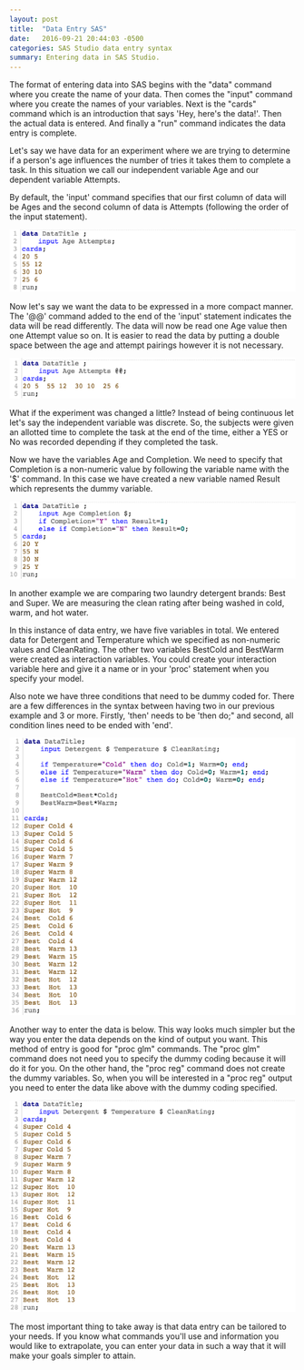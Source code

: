 ```yaml
---
layout: post
title:  "Data Entry SAS"
date:   2016-09-21 20:44:03 -0500
categories: SAS Studio data entry syntax 
summary: Entering data in SAS Studio. 
---
```


The format of entering data into SAS begins with the "data" command where you create the name of your data. Then comes the "input" command where you create the names of your variables. Next is the "cards" command which is an introduction that says 'Hey, here's the data!'. Then the actual data is entered. And finally a "run" command indicates the data entry is complete. 

Let's say we have data for an experiment where we are trying to determine if a person's age influences the number of tries it takes them to complete a task. In this situation we call our independent variable Age and our dependent variable Attempts. 

By default, the 'input' command specifies that our first column of data will be Ages and the second column of data is Attempts (following the order of the input statement). 

![plot](/assets/SAS1/1.png)

Now let's say we want the data to be expressed in a more compact manner. The '@@' command added to the end of the 'input' statement indicates the data will be read differently. The data will now be read one Age value then one Attempt value so on. It is easier to read the data by putting a double space between the age and attempt pairings however it is not necessary. 

![plot](/assets/SAS1/2.png)

What if the experiment was changed a little? Instead of being continuous let let's say the independent variable was discrete. So, the subjects were given an allotted time to complete the task at the end of the time, either a YES or  No was recorded depending if they completed the task.

Now we have the variables Age and Completion. We need to specify that Completion is a non-numeric value by following the variable name with the '$' command. In this case we have created a new variable named Result which represents the dummy variable.

![plot](/assets/SAS1/3.png)

In another example we are comparing two laundry detergent brands: Best and Super. We are measuring the clean rating after being washed in cold, warm, and hot water. 

In this instance of data entry, we have five variables in total. We entered data for Detergent and Temperature which we specified as non-numeric values and CleanRating. The other two variables BestCold and BestWarm were created as interaction variables. You could create your interaction variable here and give it a name or in your 'proc' statement when you specify your model. 

Also note we have three conditions that need to be dummy coded for. There are a few differences in the syntax between having two in our previous example and 3 or more. Firstly, 'then' needs to be 'then do;" and second, all condition lines need to be ended with 'end'. 

![plot](/assets/SAS1/4.png)

Another way to enter the data is below. This way looks much simpler but the way you enter the data depends on the kind of output you want. This method of entry is good for "proc glm" commands. The "proc glm" command does not need you to specify the dummy coding because it will do it for you. On the other hand, the "proc reg" command does not create the dummy variables. So, when you will be interested in a "proc reg" output you need to enter the data like above with the dummy coding specified. 

![plot](/assets/SAS1/5.png)

The most important thing to take away is that data entry can be tailored to your needs. If you know what commands you'll use and information you would like to extrapolate, you can enter your data in such a way that it will make your goals simpler to attain. 